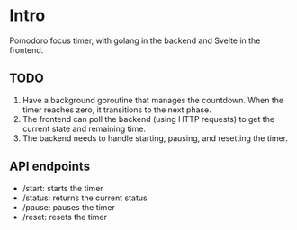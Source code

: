 # Intro

Pomodoro focus timer, with golang in the backend and Svelte in the frontend.

## TODO

1. Have a background goroutine that manages the countdown. When the timer reaches zero, it transitions to the next phase.
2. The frontend can poll the backend (using HTTP requests) to get the current state and remaining time.
3. The backend needs to handle starting, pausing, and resetting the timer.

## API endpoints

- /start: starts the timer
- /status: returns the current status
- /pause: pauses the timer
- /reset: resets the timer
